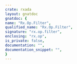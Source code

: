 ```yaml
---
crate: rxada
layout: gnatdoc
gnatdoc: {
name: "Rx.Op.Filter",
qualified_name: "Rx.Op.Filter",
signature: "rx.op.filter",
enclosing: "rx.op",
is_private: false,
documentation: "",
documentation_snippet: "",
}
---
```

